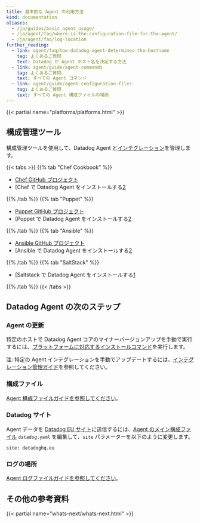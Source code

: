 ```yaml
---
title: 基本的な Agent の利用方法
kind: documentation
aliases:
  - /ja/guides/basic_agent_usage/
  - /ja/agent/faq/where-is-the-configuration-file-for-the-agent/
  - /ja/agent/faq/log-location
further_reading:
  - link: agent/faq/how-datadog-agent-determines-the-hostname
    tag: よくあるご質問
    text: Datadog が Agent ホスト名を決定する方法
  - link: agent/guide/agent-commands
    tag: よくあるご質問
    text: すべての Agent コマンド
  - link: agent/guide/agent-configuration-files
    tag: よくあるご質問
    text: すべての Agent 構成ファイルの場所
---
```

{{< partial name="platforms/platforms.html" >}}

## 構成管理ツール

構成管理ツールを使用して、Datadog Agent と[インテグレーション][1]を管理します。

{{< tabs >}}
{{% tab "Chef Cookbook" %}}

* [Chef GitHub プロジェクト][1]
* [Chef で Datadog Agent をインストールする[2]


[1]: https://github.com/DataDog/chef-datadog
{{% /tab %}}
{{% tab "Puppet" %}}

* [Puppet GitHub プロジェクト][1]
* [Puppet で Datadog Agent をインストールする[2]


[1]: https://github.com/DataDog/puppet-datadog-agent
{{% /tab %}}
{{% tab "Ansible" %}}

* [Ansible GitHub プロジェクト][1]
* [Ansible で Datadog Agent をインストールする[2]


[1]: https://github.com/DataDog/ansible-datadog
{{% /tab %}}
{{% tab "SaltStack" %}}

* [Saltstack で Datadog Agent をインストールする[1]


{{% /tab %}}
{{< /tabs >}}

## Datadog Agent の次のステップ

### Agent の更新

特定のホストで Datadog Agent コアのマイナーバージョンアップを手動で実行するには、[プラットフォームに対応するインストールコマンド][2]を実行します。

注: 特定の Agent インテグレーションを手動でアップデートするには、[インテグレーション管理ガイド][3]を参照してください。

### 構成ファイル

[Agent 構成ファイルガイドを参照してください][4]。

### Datadog サイト

Agent データを [Datadog EU サイト][5]に送信するには、[Agent のメイン構成ファイル][6] `datadog.yaml` を編集して、`site` パラメーターを以下のように変更します。

`site: datadoghq.eu`

### ログの場所

[Agent ログファイルガイドを参照してください][7]。

## その他の参考資料

{{< partial name="whats-next/whats-next.html" >}}

[1]: /ja/integrations
[2]: https://app.datadoghq.com/account/settings#agent
[3]: /ja/agent/guide/integration-management
[4]: /ja/agent/guide/agent-configuration-files
[5]: https://app.datadoghq.eu
[6]: /ja/agent/guide/agent-configuration-files/?tab=agentv6#agent-main-configuration-file
[7]: /ja/agent/guide/agent-log-files
